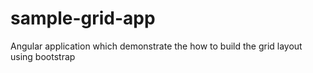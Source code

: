 # sample-grid-app
Angular application which demonstrate the how to build the grid layout using bootstrap
